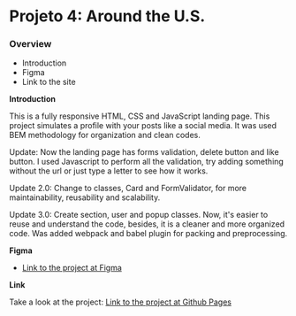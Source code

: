 # Projeto 4: Around the U.S.
### Overview
* Introduction
* Figma
* Link to the site

**Introduction**

  This is a fully responsive HTML, CSS and JavaScript landing page. This project simulates a profile with your posts like a social media.
  It was used BEM methodology for organization and clean codes.

  Update: Now the landing page has forms validation, delete button and like button. I used Javascript to perform all the validation, try adding something without the url or just type a letter to see how it works.

  Update 2.0: Change to classes, Card and FormValidator, for more maintainability, reusability and scalability.

  Update 3.0: Create section, user and popup classes. Now, it's easier to reuse and understand the code, besides, it is a cleaner and more organized code. Was added webpack and babel plugin for packing and preprocessing.

**Figma**

* [Link to the project at Figma](https://www.figma.com/file/XfB6BSINvliub43JgKza1e/WEB.-Sprint-4.-Around-The-U.S.-desktop-%2B-mobile-pt?node-id=0-1&t=eLFdrcNIQhaEIinR-0)

**Link**

Take a look at the project: [Link to the project at Github Pages](https://gxelol.github.io/web_project_4_ptbr/)
